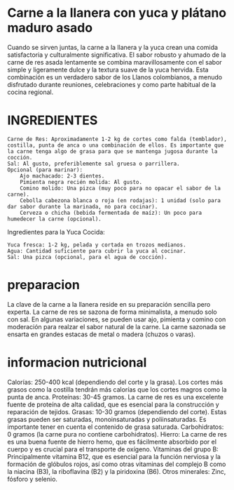 # Carne a la llanera con yuca y plátano maduro asado
Cuando se sirven juntas, la carne a la llanera y la yuca crean una comida satisfactoria y culturalmente significativa. El sabor robusto y ahumado de la carne de res asada lentamente se combina maravillosamente con el sabor simple y ligeramente dulce y la textura suave de la yuca hervida. Esta combinación es un verdadero sabor de los Llanos colombianos, a menudo disfrutado durante reuniones, celebraciones y como parte habitual de la cocina regional.
# INGREDIENTES
    Carne de Res: Aproximadamente 1-2 kg de cortes como falda (temblador), costilla, punta de anca o una combinación de ellos. Es importante que la carne tenga algo de grasa para que se mantenga jugosa durante la cocción.
    Sal: Al gusto, preferiblemente sal gruesa o parrillera.
    Opcional (para marinar):
        Ajo machacado: 2-3 dientes.
        Pimienta negra recién molida: Al gusto.
        Comino molido: Una pizca (muy poco para no opacar el sabor de la carne).
        Cebolla cabezona blanca o roja (en rodajas): 1 unidad (solo para dar sabor durante la marinada, no para cocinar).
        Cerveza o chicha (bebida fermentada de maíz): Un poco para humedecer la carne (opcional).

Ingredientes para la Yuca Cocida:

    Yuca fresca: 1-2 kg, pelada y cortada en trozos medianos.
    Agua: Cantidad suficiente para cubrir la yuca al cocinar.
    Sal: Una pizca (opcional, para el agua de cocción).


# preparacion
La clave de la carne a la llanera reside en su preparación sencilla pero experta. La carne de res se sazona de forma minimalista, a menudo solo con sal. En algunas variaciones, se pueden usar ajo, pimienta y comino con moderación para realzar el sabor natural de la carne. La carne sazonada se ensarta en grandes estacas de metal o madera (chuzos o varas).
# informacion nutricional
Calorías: 250-400 kcal (dependiendo del corte y la grasa). Los cortes más grasos como la costilla tendrán más calorías que los cortes magros como la punta de anca.
Proteínas: 30-45 gramos. La carne de res es una excelente fuente de proteína de alta calidad, que es esencial para la construcción y reparación de tejidos.
Grasas: 10-30 gramos (dependiendo del corte). Estas grasas pueden ser saturadas, monoinsaturadas y poliinsaturadas. Es importante tener en cuenta el contenido de grasa saturada.
Carbohidratos: 0 gramos (la carne pura no contiene carbohidratos).
Hierro: La carne de res es una buena fuente de hierro hemo, que es fácilmente absorbido por el cuerpo y es crucial para el transporte de oxígeno.
Vitaminas del grupo B: Principalmente vitamina B12, que es esencial para la función nerviosa y la formación de glóbulos rojos, así como otras vitaminas del complejo B como la niacina (B3), la riboflavina (B2) y la piridoxina (B6).
Otros minerales: Zinc, fósforo y selenio.